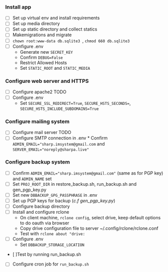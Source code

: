 ### Install app
- [ ] Set up virtual env and install requirements
- [ ] Set up media directory
- [ ] Set up static directory and collect statics
- [ ] Makemigrations and migrate
- [ ] `chown root:www-data db.sqlite3 `, `chmod 660 db.sqlite3`
- [ ] Configure .env
  * Generate new `SECRET_KEY`
  * Confirm `DEBUG=False`
  * Restrict Allowed Hosts
  * Set `STATIC_ROOT` and `STATIC_MEDIA`
    
### Configure web server and HTTPS
- [ ] Configure apache2 TODO
- [ ] Configure .env
   * Set `SECURE_SSL_REDIRECT=True`, `SECURE_HSTS_SECONDS=`, `SECURE_HSTS_INCLUDE_SUBDOMAINS=True`
    
### Configure mailing system
- [ ] Configure mail server TODO
- [ ] Configure SMTP connection in .env 
      * Confirm `ADMIN_EMAIL="sharp.imsystem@gmail.com` and `SERVER_EMAIL="noreply@sharpa.live"`

### Configure backup system
- [ ] Confirm `ADMIN_EMAIL="sharp.imsystem@gmail.com"` (same as for PGP key) and `ADMIN_NAME` set
- [ ] Set `PROJ_ROOT_DIR` in restore_backup.sh, run_backup.sh and gen_pgp_key.py
- [ ] Set new `DBBACKUP_GPG_PASSPHRASE` in .env
- [ ] Set up PGP keys for backup (_c.f gen_pgp_key.py_)
- [ ] Configure backup directory
- [ ] Install and configure rclone
    * On client machine, `rclone config`, select drive, keep default options to do oauth via browser
    * Copy drive configuration file to server ~/.config/rclone/rclone.conf
    * Test with `rclone about "drive:`
- [ ] Configure .env
    * Set `DBBACKUP_STORAGE_LOCATION`
- [ ]Test by running run_backup.sh
- [ ] Configure cron job for `run_backup.sh`
